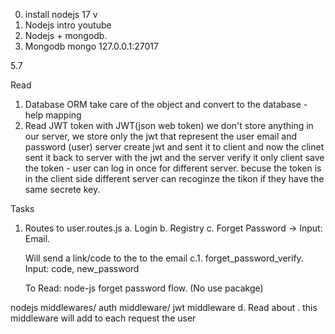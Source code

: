 0. install nodejs 17 v
1. Nodejs intro youtube
2. Nodejs + mongodb.
3. Mongodb  mongo 127.0.0.1:27017




5.7

Read
1. Database ORM
take care of the object and convert to the database - help mapping 
2. Read JWT token
with JWT(json web token) we don't store anything in our server, we store only the jwt that represent the user email and password (user)
server create jwt and sent it to client and now the clinet sent it back to server with the jwt and the server verify it
only client save the token - user can log in once for different server. becuse the token is in the client side different server can recoginze the tikon if they have the same secrete key.

Tasks
1. Routes to user.routes.js
a. Login
b. Registry
c. Forget Password -> Input: Email.

   Will send a link/code to the to the email 
   c.1. forget_password_verify. Input: code, new_password

   To Read: node-js forget password flow. (No use pacakge)

nodejs middlewares/ auth middleware/ jwt middleware
d. Read about .
this middleware will add to each request the user